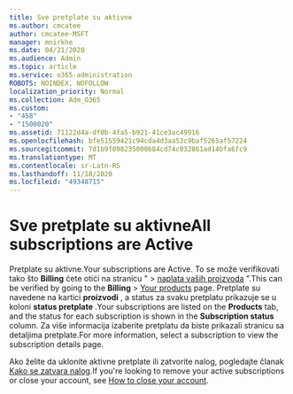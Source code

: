 ```yaml
---
title: Sve pretplate su aktivne
ms.author: cmcatee
author: cmcatee-MSFT
manager: mnirkhe
ms.date: 04/21/2020
ms.audience: Admin
ms.topic: article
ms.service: o365-administration
ROBOTS: NOINDEX, NOFOLLOW
localization_priority: Normal
ms.collection: Adm_O365
ms.custom:
- "458"
- "1500020"
ms.assetid: 71122d4a-df0b-4fa5-b921-41ce3ac49916
ms.openlocfilehash: bfe51559421c94cda4d3aa53c9baf5265af57224
ms.sourcegitcommit: 7d1b9f098235000b84cd74c032861ad14bfa6fc9
ms.translationtype: MT
ms.contentlocale: sr-Latn-RS
ms.lasthandoff: 11/18/2020
ms.locfileid: "49348715"
---
```

# <a name="all-subscriptions-are-active"></a><span data-ttu-id="b26d6-102">Sve pretplate su aktivne</span><span class="sxs-lookup"><span data-stu-id="b26d6-102">All subscriptions are Active</span></span>

<span data-ttu-id="b26d6-103">Pretplate su aktivne.</span><span class="sxs-lookup"><span data-stu-id="b26d6-103">Your subscriptions are Active.</span></span> <span data-ttu-id="b26d6-104">To se može verifikovati tako što **Billing** ćete otići na stranicu " \> [naplata vaših proizvoda](https://go.microsoft.com/fwlink/p/?linkid=842054) ".</span><span class="sxs-lookup"><span data-stu-id="b26d6-104">This can be verified by going to the **Billing** \> [Your products](https://go.microsoft.com/fwlink/p/?linkid=842054) page.</span></span> <span data-ttu-id="b26d6-105">Pretplate su navedene na kartici **proizvodi** , a status za svaku pretplatu prikazuje se u koloni **status pretplate** .</span><span class="sxs-lookup"><span data-stu-id="b26d6-105">Your subscriptions are listed on the **Products** tab, and the status for each subscription is shown in the **Subscription status** column.</span></span> <span data-ttu-id="b26d6-106">Za više informacija izaberite pretplatu da biste prikazali stranicu sa detaljima pretplate.</span><span class="sxs-lookup"><span data-stu-id="b26d6-106">For more information, select a subscription to view the subscription details page.</span></span>
  
<span data-ttu-id="b26d6-107">Ako želite da uklonite aktivne pretplate ili zatvorite nalog, pogledajte članak [Kako se zatvara nalog](https://docs.microsoft.com/microsoft-365/commerce/close-your-account?view=o365-worldwide).</span><span class="sxs-lookup"><span data-stu-id="b26d6-107">If you're looking to remove your active subscriptions or close your account, see [How to close your account](https://docs.microsoft.com/microsoft-365/commerce/close-your-account?view=o365-worldwide).</span></span>
